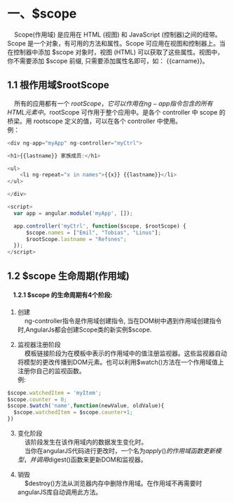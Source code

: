 # 一、$scope

&nbsp;&nbsp;&nbsp;&nbsp;Scope(作用域) 是应用在 HTML (视图) 和 JavaScript (控制器)之间的纽带。Scope 是一个对象，有可用的方法和属性。Scope 可应用在视图和控制器上。当在控制器中添加 $scope 对象时，视图 (HTML) 可以获取了这些属性。视图中，你不需要添加 $scope 前缀, 只需要添加属性名即可，如： {{carname}}。

## 1.1 根作用域$rootScope

&nbsp;&nbsp;&nbsp;&nbsp;所有的应用都有一个 $rootScope，它可以作用在 ng-app 指令包含的所有 HTML 元素中。$rootScope 可作用于整个应用中。是各个 controller 中 scope 的桥梁。用 rootscope 定义的值，可以在各个 controller 中使用。   
例：  
```js
<div ng-app="myApp" ng-controller="myCtrl">

<h1>{{lastname}} 家族成员:</h1>

<ul>
    <li ng-repeat="x in names">{{x}} {{lastname}}</li>
</ul>

</div>

<script>
  var app = angular.module('myApp', []);

  app.controller('myCtrl', function($scope, $rootScope) {
      $scope.names = ["Emil", "Tobias", "Linus"];
      $rootScope.lastname = "Refsnes";
  });
</script>
```

## 1.2 $scope 生命周期(作用域)
#### &nbsp;&nbsp;&nbsp;&nbsp;1.2.1 $scope 的生命周期有4个阶段:
1. 创建   
&nbsp;&nbsp;&nbsp;&nbsp;ng-controller指令是作用域创建指令, 当在DOM树中遇到作用域创建指令时,AngularJs都会创建Scope类的新实例$scope.

2. 监视器注册阶段   
&nbsp;&nbsp;&nbsp;&nbsp;模板链接阶段为在模板中表示的作用域中的值注册监视器。这些监视器自动将模型的更改传播到DOM元素。也可以利用$watch()方法在一个作用域值上注册你自己的监视函数。   
例:   
```js
$scope.watchedItem = 'myItem';
$scope.counter = 0;
$scope.$watch('name',function(newValue, oldValue){
  $scope.watchedItem = $scope.counter+1;
})
```
3. 变化阶段   
&nbsp;&nbsp;&nbsp;&nbsp;该阶段发生在该作用域内的数据发生变化时。   
&nbsp;&nbsp;&nbsp;&nbsp;当你在angularJS代码进行更改时，一个名为$apply()的作用域函数更新模型，并调用$digest()函数来更新DOM和监视器。

4. 销毁   
&nbsp;&nbsp;&nbsp;&nbsp;$destroy()方法从浏览器内存中删除作用域。在作用域不再需要时angularJS库自动调用此方法。
